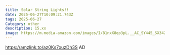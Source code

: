 ```yaml
---
title: Solar String Lights!!
date: 2025-06-27T10:09:21.743Z
tags: 2025-06-27
Category: other
description: 15.xx
image: https://m.media-amazon.com/images/I/81nxX8qo3pL.__AC_SY445_SX342_QL70_FMwebp_.jpg
---
```

https://amzlink.to/az0Ks7xuzDh3S
AD